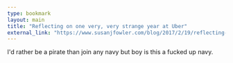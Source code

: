 ```yaml
---
type: bookmark
layout: main
title: "Reflecting on one very, very strange year at Uber"
external_link: "https://www.susanjfowler.com/blog/2017/2/19/reflecting-on-one-very-strange-year-at-uber"
---
```


I'd rather be a pirate than join any navy but boy is this a fucked up navy. 
